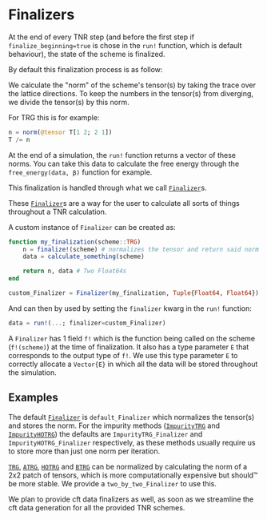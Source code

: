 # Finalizers
At the end of every TNR step (and before the first step if `finalize_beginning=true` is chose in the `run!` function, which is default behaviour), the state of the scheme is finalized.

By default this finalization process is as follow:

We calculate the "norm" of the scheme's tensor(s) by taking the trace over the lattice directions.
To keep the numbers in the tensor(s) from diverging, we divide the tensor(s) by this norm.

For TRG this is for example:
```Julia
n = norm(@tensor T[1 2; 2 1])
T /= n
```

At the end of a simulation, the `run!` function returns a vector of these norms. You can take this data to calculate the free energy through the `free_energy(data, β)` function for example.

This finalization is handled through what we call [`Finalizer`](@ref)s.

These [`Finalizer`](@ref)s are a way for the user to calculate all sorts of things throughout a TNR calculation.

A custom instance of `Finalizer` can be created as:
```Julia
function my_finalization(scheme::TRG)
    n = finalize!(scheme) # normalizes the tensor and return said norm
    data = calculate_something(scheme)

    return n, data # Two Float64s
end

custom_Finalizer = Finalizer(my_finalization, Tuple{Float64, Float64})
```

And can then by used by setting the `finalizer` kwarg in the `run!` function:
```Julia
data = run!(...; finalizer=custom_Finalizer)
```

A `Finalizer` has 1 field `f!` which is the function being called on the scheme (`f!(scheme)`) at the time of finalization. It also has a type parameter `E` that corresponds to the output type of `f!`.
We use this type parameter `E` to correctly allocate a `Vector{E}` in which all the data will be stored throughout the simulation.

## Examples
The default [`Finalizer`](@ref) is `default_Finalizer` which normalizes the tensor(s) and stores the norm.
For the impurity methods ([`ImpurityTRG`](@ref) and [`ImpurityHOTRG`](@ref)) the defaults are `ImpurityTRG_Finalizer` and `ImpurityHOTRG_Finalizer` respectively, as these methods usually require us to store more than just one norm per iteration.

[`TRG`](@ref), [`ATRG`](@ref), [`HOTRG`](@ref) and [`BTRG`](@ref) can be normalized by calculating the norm of a 2x2 patch of tensors, which is more computationally expensive but should™ be more stable.
We provide a `two_by_two_Finalizer` to use this.

We plan to provide cft data finalizers as well, as soon as we streamline the cft data generation for all the provided TNR schemes.
